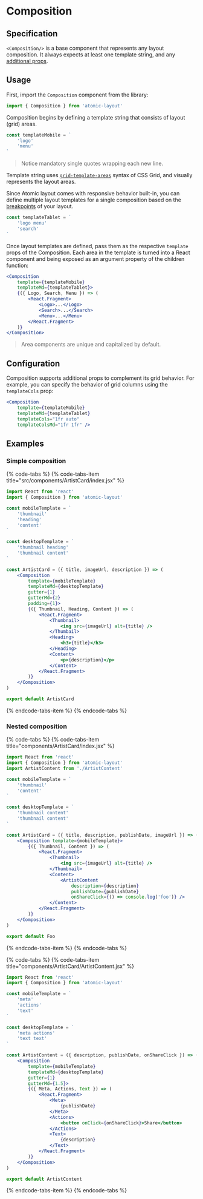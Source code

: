 # Composition

## Specification

`<Composition/>` is a base component that represents any layout composition. It always expects at least one template string, and any [additional props](../fundamentals/prop-aliases.md).

## Usage

First, import the `Composition` component from the library:

```jsx
import { Composition } from 'atomic-layout'
```

Composition begins by defining a template string that consists of layout \(grid\) areas.

```jsx
const templateMobile = `
    'logo'
    'menu'
`
```

> Notice mandatory single quotes wrapping each new line.

Template string uses [`grid-template-areas`](https://developer.mozilla.org/en-US/docs/Web/CSS/grid-template-areas) syntax of CSS Grid, and visually represents the layout areas.

Since Atomic layout comes with responsive behavior built-in, you can define multiple layout templates for a single composition based on the [breakpoints](../fundamentals/breakpoints.md) of your layout.

```jsx
const templateTablet = `
    'logo menu'
    'search'
`
```

Once layout templates are defined, pass them as the respective `template` props of the Composition. Each area in the template is turned into a React component and being exposed as an argument property of the children function:

```jsx
<Composition
    template={templateMobile}
    templateMd={templateTablet}>
    {({ Logo, Search, Menu }) => (
        <React.Fragment>
            <Logo>...</Logo>
            <Search>...</Search>
            <Menu>...</Menu>
        </React.Fragment>
    )}
</Composition>
```

> Area components are unique and capitalized by default.

## Configuration

Composition supports additional props to complement its grid behavior. For example, you can specify the behavior of grid columns using the `templateCols` prop:

```jsx
<Composition
    template={templateMobile}
    templateMd={templateTablet}
    templateCols="1fr auto"
    templateColsMd="1fr 1fr" />
```

## Examples

### Simple composition

{% code-tabs %}
{% code-tabs-item title="src/components/ArtistCard/index.jsx" %}
```jsx
import React from 'react'
import { Composition } from 'atomic-layout'

const mobileTemplate = `
    'thumbnail'
    'heading'
    'content'
`

const desktopTemplate = `
    'thumbnail heading'
    'thumbnail content'
`

const ArtistCard = ({ title, imageUrl, description }) => (
    <Composition
        template={mobileTemplate}
        templateMd={desktopTemplate}
        gutter={1}
        gutterMd={2}
        padding={1}>
        {({ Thumbnail, Heading, Content }) => (
            <React.Fragment>
                <Thumbnail>
                    <img src={imageUrl} alt={title} />
                </Thumbail>
                <Heading>
                    <h3>{title}</h3>
                </Heading>
                <Content>
                    <p>{description}</p>
                </Content>
            </React.Fragment>
        )}
    </Composition>
)

export default ArtistCard
```
{% endcode-tabs-item %}
{% endcode-tabs %}

### Nested composition

{% code-tabs %}
{% code-tabs-item title="components/ArtistCard/index.jsx" %}
```jsx
import React from 'react'
import { Composition } from 'atomic-layout'
import ArtistContent from './ArtistContent'

const mobileTemplate = `
    'thumbnail'
    'content'
`

const desktopTemplate = `
    'thumbnail content'
    'thumbnail content'
`

const ArtistCard = ({ title, description, publishDate, imageUrl }) => (
    <Composition template={mobileTemplate}>
        {({ Thumbnail, Content }) => (
            <React.Fragment>
                <Thumbnail>
                    <img src={imageUrl} alt={title} />
                </Thumbnail>
                <Content>
                    <ArtistContent
                        description={description}
                        publishDate={publishDate}
                        onShareClick={() => console.log('foo')} />
                </Content>
            </React.Fragment>
        )}
    </Composition>
)

export default Foo
```
{% endcode-tabs-item %}
{% endcode-tabs %}

{% code-tabs %}
{% code-tabs-item title="components/ArtistCard/ArtistContent.jsx" %}
```jsx
import React from 'react'
import { Composition } from 'atomic-layout'

const mobileTemplate = `
    'meta'
    'actions'
    'text'
`

const desktopTemplate = `
    'meta actions'
    'text text'
`

const ArtistContent = ({ description, publishDate, onShareClick }) => (
    <Composition
        template={mobileTemplate}
        templateMd={desktopTemplate}
        gutter={1}
        gutterMd={1.5}>
        {({ Meta, Actions, Text }) => (
            <React.Fragment>
                <Meta>
                    {publishDate}
                </Meta>
                <Actions>
                    <button onClick={onShareClick}>Share</button>
                </Actions>
                <Text>
                    {description}
                </Text>
            </React.Fragment>
        )}
    </Composition>
)

export default ArtistContent
```
{% endcode-tabs-item %}
{% endcode-tabs %}



